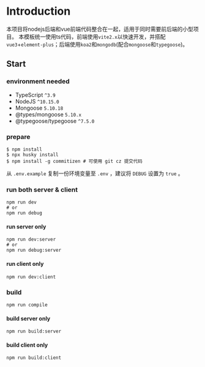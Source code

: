 # Introduction

本项目将nodejs后端和vue前端代码整合在一起，适用于同时需要前后端的小型项目。
本模板统一使用ts代码，前端使用`vite2.x`以快速开发，并搭配`vue3`+`element-plus`；后端使用`koa2`和`mongodb`(配合`mongoose`和`typegoose`)。

## Start

### environment needed

- TypeScript `^3.9`
- NodeJS `^10.15.0`
- Mongoose `5.10.18`
- @types/mongoose `5.10.x`
- @typegoose/typegoose `^7.5.0`

### prepare

```shell
$ npm install
$ npx husky install
$ npm install -g commitizen # 可使用 git cz 提交代码
```

从 `.env.example` 复制一份环境变量至 `.env` ，建议将 `DEBUG` 设置为 `true` 。

### run both server & client

```shell
npm run dev
# or
npm run debug
```

#### run server only

```shell
npm run dev:server
# or
npm run debug:server
```

#### run client only

```shell
npm run dev:client
```

### build

```shell
npm run compile
```

#### build server only

```shell
npm run build:server
```

#### build client only

```shell
npm run build:client
```
